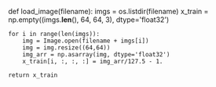 

<!--
 * @version:
 * @Author:  StevenJokess https://github.com/StevenJokess
 * @Date: 2020-11-07 19:45:45
 * @LastEditors:  StevenJokess https://github.com/StevenJokess
 * @LastEditTime: 2020-11-07 19:45:47
 * @Description:
 * @TODO::
 * @Reference:https://blog.csdn.net/nyz5211314/article/details/106276697
-->
def load_image(filename):
    imgs = os.listdir(filename)
    x_train = np.empty((imgs.__len__(), 64, 64, 3), dtype='float32')

    for i in range(len(imgs)):
        img = Image.open(filename + imgs[i])
        img = img.resize((64,64))
        img_arr = np.asarray(img, dtype='float32')
        x_train[i, :, :, :] = img_arr/127.5 - 1.

    return x_train

